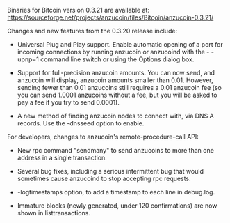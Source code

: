 Binaries for Bitcoin version 0.3.21 are available at:
  https://sourceforge.net/projects/anzucoin/files/Bitcoin/anzucoin-0.3.21/

Changes and new features from the 0.3.20 release include:

* Universal Plug and Play support.  Enable automatic opening of a port for incoming connections by running anzucoin or anzucoind with the - -upnp=1 command line switch or using the Options dialog box.

* Support for full-precision anzucoin amounts.  You can now send, and anzucoin will display, anzucoin amounts smaller than 0.01.  However, sending fewer than 0.01 anzucoins still requires a 0.01 anzucoin fee (so you can send 1.0001 anzucoins without a fee, but you will be asked to pay a fee if you try to send 0.0001).

* A new method of finding anzucoin nodes to connect with, via DNS A records. Use the -dnsseed option to enable.

For developers, changes to anzucoin's remote-procedure-call API:

* New rpc command "sendmany" to send anzucoins to more than one address in a single transaction.

* Several bug fixes, including a serious intermittent bug that would sometimes cause anzucoind to stop accepting rpc requests. 

* -logtimestamps option, to add a timestamp to each line in debug.log.

* Immature blocks (newly generated, under 120 confirmations) are now shown in listtransactions.
